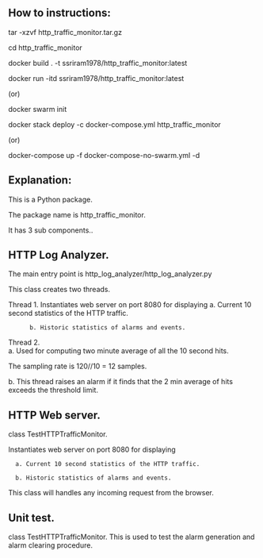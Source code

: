 
How to instructions:
--------------------
tar -xzvf http_traffic_monitor.tar.gz

cd http_traffic_monitor

docker build . -t ssriram1978/http_traffic_monitor:latest

docker run -itd ssriram1978/http_traffic_monitor:latest

(or)

docker swarm init

docker stack deploy -c docker-compose.yml http_traffic_monitor

(or)

docker-compose up -f docker-compose-no-swarm.yml -d 

Explanation:
-------------
This is a Python package.

The package name is http_traffic_monitor.

It has 3 sub components.. 

HTTP Log Analyzer.
-----------------
The main entry point is http_log_analyzer/http_log_analyzer.py

This class creates two threads.

Thread 1. Instantiates web server on port 8080 for displaying
          a. Current 10 second statistics of the HTTP traffic.
          
          b. Historic statistics of alarms and events.

Thread 2.  
a. Used for computing two minute average of all the 10 second hits.
   
   The sampling rate is 120//10 = 12 samples.
           
b. This thread raises an alarm if it finds that the 2 min average of hits exceeds the threshold limit.

HTTP Web server.
----------------
class TestHTTPTrafficMonitor.

Instantiates web server on port 8080 for displaying

      a. Current 10 second statistics of the HTTP traffic.

      b. Historic statistics of alarms and events.

 This class will handles any incoming request from the browser.

Unit test.
----------
class TestHTTPTrafficMonitor.
This is used to test the alarm generation and alarm clearing procedure.

